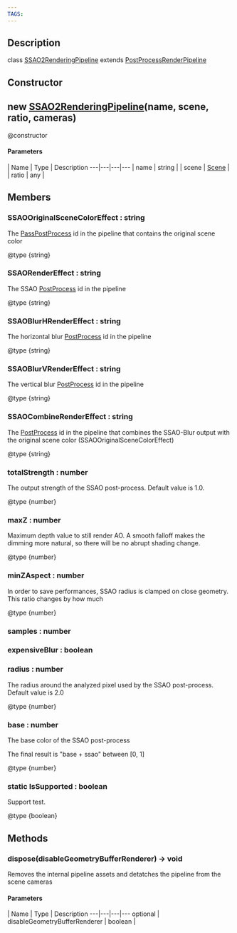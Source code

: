 ```yaml
---
TAGS:
---
```

## Description

class [SSAO2RenderingPipeline](/classes/3.1/SSAO2RenderingPipeline) extends [PostProcessRenderPipeline](/classes/3.1/PostProcessRenderPipeline)



## Constructor

## new [SSAO2RenderingPipeline](/classes/3.1/SSAO2RenderingPipeline)(name, scene, ratio, cameras)

@constructor

#### Parameters
 | Name | Type | Description
---|---|---|---
 | name | string | 
 | scene | [Scene](/classes/3.1/Scene) | 
 | ratio | any | 
## Members

### SSAOOriginalSceneColorEffect : string

The [PassPostProcess](/classes/3.1/PassPostProcess) id in the pipeline that contains the original scene color

@type {string}
### SSAORenderEffect : string

The SSAO [PostProcess](/classes/3.1/PostProcess) id in the pipeline

@type {string}
### SSAOBlurHRenderEffect : string

The horizontal blur [PostProcess](/classes/3.1/PostProcess) id in the pipeline

@type {string}
### SSAOBlurVRenderEffect : string

The vertical blur [PostProcess](/classes/3.1/PostProcess) id in the pipeline

@type {string}
### SSAOCombineRenderEffect : string

The [PostProcess](/classes/3.1/PostProcess) id in the pipeline that combines the SSAO-Blur output with the original scene color (SSAOOriginalSceneColorEffect)

@type {string}
### totalStrength : number

The output strength of the SSAO post-process. Default value is 1.0.

@type {number}
### maxZ : number

Maximum depth value to still render AO. A smooth falloff makes the dimming more natural, so there will be no abrupt shading change.

@type {number}
### minZAspect : number

In order to save performances, SSAO radius is clamped on close geometry. This ratio changes by how much

@type {number}
### samples : number


### expensiveBlur : boolean


### radius : number

The radius around the analyzed pixel used by the SSAO post-process. Default value is 2.0

@type {number}
### base : number

The base color of the SSAO post-process

The final result is "base + ssao" between [0, 1]

@type {number}
### static IsSupported : boolean

Support test.

@type {boolean}
## Methods

### dispose(disableGeometryBufferRenderer) &rarr; void

Removes the internal pipeline assets and detatches the pipeline from the scene cameras

#### Parameters
 | Name | Type | Description
---|---|---|---
optional | disableGeometryBufferRenderer | boolean | 

